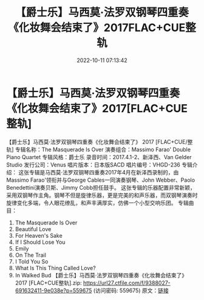 ﻿---
title: 【爵士乐】马西莫·法罗双钢琴四重奏《化妆舞会结束了》2017FLAC+CUE整轨
date: 2022-10-11 07:13:42
categories: 古典音乐、新世纪、纯音雅乐
tags: 纯音雅乐
---
# 【爵士乐】马西莫·法罗双钢琴四重奏《化妆舞会结束了》2017[FLAC+CUE整轨]

【爵士乐】马西莫·法罗双钢琴四重奏《化妆舞会结束了》 2017
[FLAC+CUE/整轨]
专辑名称：The Masquerade Is Over
演奏组合：Massimo Farao' Double Piano Quartet
专辑风格：爵士乐
录音时间：2017.4.1-2、新泽西、Van Gelder Studio
发行公司：Venus
唱片版本：日本版SACD
唱片编号：VHGD-236
专辑介绍：
这张专辑是马西莫·法罗双钢琴四重奏2017年4月在新泽西录制的，由Massimo Farao'领衔并与George
Cables一同演奏钢琴、John Webber、Paolo Benedettini演奏贝斯、Jimmy Cobb担任鼓手。
这张专辑的乐器配置非常新颖，采用双钢琴作主角。钢琴不但是旋律乐器，更是完美的和声乐器，而双钢琴演奏时旋律变化多端，令人眼花缭乱，和声丰满厚实，仿佛一个小型交响乐团。
专辑曲目：
01. The Masquerade Is Over
02. Beautiful Love
03. For Heaven's Sake
04. If I Should Lose You
05. Emily
06. On The Trail
07. I Told You So
08. What Is This Thing Called Love?
09. In Walked Bud
【爵士乐】马西莫·法罗双钢琴四重奏《化妆舞会结束了》 2017 [FLAC+CUE整轨].zip: https://url27.ctfile.com/f/9388027-691632411-9e038e?p=559675
(访问密码: 559675)
原文：[链接](https://blog.sina.com.cn/s/blog_1647c7e7601030zuz.html)